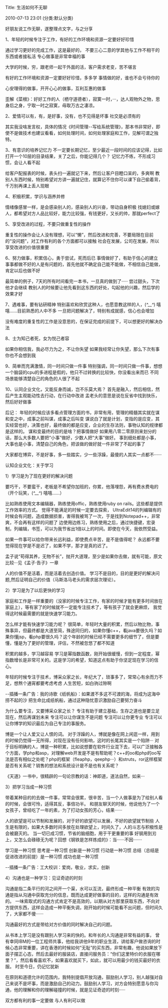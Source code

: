 Title: 生活如何不无聊

2010-07-13 23:01 (分类:默认分类)


好朋友说工作无聊，遂整理点文字，与之分享


1、年轻的时候专注于工作，有好的工作环境和资源一定要好好珍惜

通过学习更好的完成工作，这是最好的，
不要三心二意的学其他与工作不相干的东西或者接私活
专心做事是非常幸福的事

大学的时候，穷，跟老师一起干外面的活，客户需求老变，苦不堪言

有好的工作环境和资源一定要好好珍惜，多多学
事情做的好，谁也不会亏待你的

心安理得的做事，开开心心的做事，互利互惠的做事

歪解《菜根》：好好工作的人（栖守道德者），寂寞一时，···，达人观物外之物，思身后之身，宁取一时之寂寞，毋取万古之凄凉。


2、爱情可以有，有，是好事，没有，也不见得是坏事
社交是必须有的

其实我没啥发言权，具体的情况《时间管理--写给系统管理》，那本书非常好，即使不是做技术也建议看看，如何处理时间，如何处理家庭和工作，见解可谓之独特。

3、有意识的培养记忆力
不一定要长期记忆，至少最近一段时间的应该记得，比如打开一个10层的目录结果，关了之后，你能记得几个？
记忆力不练，不形成习惯，会让人看不起

给客户配报表的时候，表头扫一遍就记下来，然后让客户目瞪口呆的，多爽啊
教别人东西时候，特别希望对方讲一遍就记住，就算记不住你可以课下自己偷着背，千万别再课上丢人现眼

4、积极积累，学识与涵养并修

情绪像感冒一样，是会感染别人的，感染别人的兴奋，带动自身积极
找媳妇或嫁人，都希望对方人品比较好，能力比较强，有钱更好，又长的帅，那就perfect了

5、享受改进的过程，不要只做重复性的操作

重复性的操作会让人没有理想，可以“懒”，然后改进和完善，不要局限在目前的“没问题”，对工作有利的各个方面都可以接触
社会在发展，公司在发展，所以享受改进的价值很重要

6、努力做事，积累信心，勇于尝试，死而后已
事情做好了，有助于信心的建立
事事都做不好的人是有问题的，首先他就不确定自己能不能做，不相信自己能做，肯定以后也做不好

最简单的例子，7天的所有时间看完一本书，一旦真的做到了·····
尝过甜头，下次他才会继续
教别人的时候要让他先看到这东西的好处，勾起他的兴趣，然后学的效果才好

7、遇难事，要有钻研精神
特别喜欢和欣赏这种人，也愿意教这样的人，(*^__^*) 嘻嘻……目前熟悉的人中不多
一旦把问题解决了，特别有成就感，信心也会增加

没有难度的重复性的工作是没意思的，在保证完成的前提下，可以想更好的解决办法

8、士为知己者死，女为悦己者容

如果你相信我，我必尽力为之，不让你失望
如果我经常让你失望，那么下次有事你也不会想到我


9、简单而充满激情，同一时间只做一件事
特别强调，同一时间只做一件事，想想一个脑袋的cpu的多进程是假的，他只不过转换的比较快，你没看出来而已
不同场景能够清楚自己的角色的人很了不起

10、认同企业文化，又能反身而诚，岂不乐莫大焉？
首先是融入，然后相信，然后产生主观能动性去行动，在行动中改进
孟老头的意思是说在反省中找到快乐，然后好好做事


后记：
年轻的时候应该多看点管理方面的书，非常有用，管理的精髓其实就在谋和变之中，成事之前叫谋，成事之后叫变
谋说白了就是计划，变指的是应变，其实经营也好，决策也好，最终做的都是应变，企业的生存法则，事物认知的规律都是这样的。
谋和变最终的目的是啥？把事情做好
如果用八零二零原则来划分的话，那么大多数人要把“小事”做好，少数人把“大事”做好。
事到细处都是小事，大事也是小事，清楚自己的角色，把该做的做好就一件非常了不起的事了

大家都在博弈，不是好事，多一些踏实，少一些浮躁，最傻的人其实一点都不······


认知企业文化：关于学习

1）学习是为了现在更好的解决问题

要巧干，不要蛮干，老板是不希望你加班的，你累，他落埋怨，再有费水费电的（开个玩笑，(*^__^*) 嘻嘻……）

比如熟练使用文本编辑器，熟练使用offic，熟练使用ruby on rails。这些都是提供工作效率的方式。
觉得不能满足的时候一定要去探索，
UltraEdit14的列编辑有的时候会有问题，造成数据损害，害得我被骂了一次，于是找到Notepad++，非常爽，不会再有这样的问题了
边使用边练习，熟练使用之后，通过快捷键，宏录制，列编辑，书签，可以为我节省出1倍以上的时间。即使在今天，我依然受益。

如果一件事可以给你带来长远利益，即使费点辛苦，是不是值得呢？
永远都不要觉得现在学是不是迟了，如果不学，那才是真的迟了。

孟子说“苟得其养，无物不长”，抛开大道理，至少是如果你去做，就有可能，原文比较···见《孟子·告子》一章

人的价值不是活着，而是活着去创造价值。
学习不是目的，目的是更好的解决问题,然后证明自己的价值（马斯洛马老头的需求层次理论）。

2）学习是为了以后更快的学习

家庭和工作是一样重要的（没家的时候专注工作，有家的时候才能有更多时间放在家庭上），等有家了的时候就不一定能专注技术了，等有孩子了就会更麻烦，
我觉得这时候最需要的就是快速学习能力。

怎么样才能有快速学习能力呢？
很简单，年轻时大量的积累，然后以物比物，事殊事异，但最终都是大道至简，殊途同归的，如果你懂c++，看java要很久吗？如果你懂jsp，看php要很久吗？这个年龄的时候已经不需要更多的细节了，但是要懂，懂是为了更好的管理，评估，不然被忽悠了都不知道

积累的越多，学习越容易
学习是幂指数函数，刚开始很缓慢，但到一定程度，幂指数增长是非常可关的。这是学习的希望，知道这点有助于你坚定现在学习的信心。

年轻的时候专注于技术，博采众家之长，年纪大了，琐事多了，常常心有余而力不足，想熬个通宵都要考虑考虑
人生苦短，如白驹过隙啊

--插播一条广告：我的诗歌《纸帆船》：如果渡不多这不可渡的海，将成为这海中捞不起的沙
把生命比成纸帆船，通过这种隐忧意识激励自己要努力奋斗

为什么要专注，又要博采众家之长？
专注有助于建立基础，生存之道也是要立足现在，然后再谋划未来
专注可以让你谋生不是问题
专注可以让你更专业
专注可以让你博学的知识最后为自己专注的事服务。

博是一个让人爱又让人恨的词。
对于浮躁的人，博就是像在网上闲逛一样，用到的时候仍觉得一无所得，对现在没有任何影响，这时的长尾其实是一个陷阱···
对于目标明确的人，博是一种积累，比如说想要在软件行业混下去，可以广泛接触各个方面，学php和asp，对理解web开发是不是有帮助呢？c++的oo和php的oo写法是否有相似之处呢？php的框架（fleaphp，qeephp···）和struts，ror这样框架是否有关系呢？销售的想法和系统设计是不是也有关系呢？

《天道》一书中，很精辟的一句论宗教的话：神即道，道法自然，如来···

3）把学习当成一种习惯

带着某种目的的去做一件事，常常会很累，很辛苦，当一个人做事是为了给别人看的时候，会很可怜，适得其反，事倍功半。
和朋友聊天的时候，他说他为了一个女孩子，曾经吃了一年的素，为了打动女孩的芳心，结果······

人的欲望是可以节制和发展的，对于好的欲望可以发展，不好的欲望就节制些
人生是有限的，如果大多数时间多放在处理欲望上，时间久了，人的斗志与积极性是会被磨灭的。
当一切已成习惯，节省的脑细胞，用于干更重要的事
好钢用到刃上，又怎么会碌碌无为呢？回想《钢铁是怎样炼成的》：当······不因·······

学习是一种习惯
思考是一种习惯
创新是一种习惯
行动是一种习惯
总结（总结是促进改进的前提）是一种习惯
成功也是一种习惯

--插播一条广告：工大校训：爱岗，敬业，求实，创新

4）沟通也是一种学习：见证奇迹的时刻

沟通是指二条平行的河之间开一个渠，水可以互流，最终形成一种平衡
有效的沟通是指从沟通中获取充分的信息，既而达成更好做事的目的，这样的沟通是有效的。
一味索取式的沟通方式肯定不是高效的，以期从对方那里获取东西，不向对方提供东西，这样会造成一种平衡失调，刚开始的时候可能看不出问题，但时间久了，大家都不傻······

沟通最好的方式是带给对方价值的同时解决自己的问题。

从书本上学习是没有跟别人学习来的快的。和年长的人沟通是非常有益的事，
曾有幸同IBM的一位工程师共事，他给我讲他9年的职业生涯，讲给客户做咨询的时候心态非常重要，讲在香港的时候如何“无耻”的买东西，非常有趣，他说如果放下面子摆正心态，然后去最好的服装店，直接问服务员：“你们这里特价的衣服在哪里？”，然后看看喜欢不，如果喜欢就买下，如此，就可以用最少的钱买最好的衣服。
时至今日，仍记忆犹新

在原则和道德允许的范围内，我特别提倡开放沟通，鼓励别人学习，别人越强对自己来说不是坏事，而是激励自己的动力。鼓励别人学习，对方会特别愿意与你沟通，他的理解和你的理解碰撞的时候，就是见证奇迹的时刻·····

双方都有利的事一定要做
与人有利可以做

